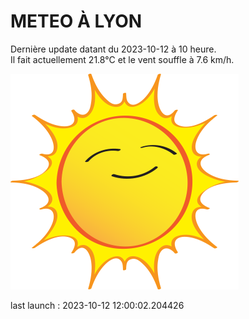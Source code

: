 # METEO À LYON

Dernière update datant du 2023-10-12 à 10 heure.  
Il fait actuellement 21.8°C et le vent souffle à 7.6 km/h.      

![](./.github/sun.png)

last launch : 2023-10-12 12:00:02.204426
